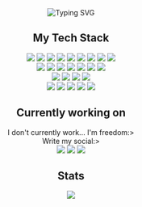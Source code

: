 <div align="center">
    <img src="https://readme-typing-svg.demolab.com?font=Inconsolata&weight=500&duration=2000&pause=1000&center=true&multiline=true&repeat=false&width=435&lines=Hello%2C+Hello;I'm+Sweetdogs,+a+tech+geek+and+clown)" alt="Typing SVG" />
    <div>
        <h2>My Tech Stack</h2>
        <div>
            <img src="https://img.shields.io/badge/-HTML5-%23E44D27?style=flat-square&logo=html5&logoColor=ffffff">
            <img src="https://img.shields.io/badge/-CSS3-%231572B6?style=flat-square&logo=css3">
            <img src="https://img.shields.io/badge/-JavaScript-%23F7DF1C?style=flat-square&logo=javascript&logoColor=000000&labelColor=%23F7DF1C&color=%23FFCE5A">
            <img src="https://img.shields.io/badge/-TypeScript-007ACC?style=flat-square&logo=typescript&logoColor=white">
            <img src="https://img.shields.io/badge/-Vue.js-%232c3e50?style=flat-square&logo=vuedotjs">
            <img src="https://img.shields.io/badge/-TailwindCSS-%231a202c?style=flat-square&logo=tailwind-css">
            <img src="https://img.shields.io/badge/-Vite-%23646CFF?style=flat-square&logo=vite&logoColor=ffffff">
            <img src="https://img.shields.io/badge/-Vitepress-%23646CFF?style=flat-square&logo=vitepress&logoColor=ffffff">
            <img src="https://img.shields.io/badge/-WindiCSS-%23000000?style=flat-square&logo=tailwind-css&&logoColor=48B0F1">
        </div>
        <div>
            <img src="https://img.shields.io/badge/-Git-%23E44D27?style=flat-square&logo=git&logoColor=ffffff">
            <img src="https://img.shields.io/badge/-nvim-%231572B6?style=flat-square&logo=neovim&logoColor=ffffff">
            <img src="https://img.shields.io/badge/-Netlify-%2300C7B7?style=flat-square&logo=netlify&logoColor=ffffff">
            <img src="https://img.shields.io/badge/-Vercel-%23ffffff?style=flat-square&logo=vercel&logoColor=000000">
            <img src="https://img.shields.io/badge/-Railway-%230B0D0E?style=flat-square&logo=railway">
            <img src="https://img.shields.io/badge/-Render-%2346E3B7?style=flat-square&logo=render&logoColor=ffffff">
            <img src="https://img.shields.io/badge/-GitLab-FCA121?style=flat-square&logo=gitlab">
        </div>
        <div>
            <img src="https://img.shields.io/badge/-Django-%23E44D27?style=flat-square&logo=django&logoColor=ffffff">
            <img src="https://img.shields.io/badge/-FastApi-%231572B6?style=flat-square&logo=fastapi&logoColor=ffffff">
            <img src="https://img.shields.io/badge/-Celery-%23ffffff?style=flat-square&logo=celery&logoColor=000000">
            <img src="https://img.shields.io/badge/-Docker-%230B0D0E?style=flat-square&logo=docker">
        </div>
        <div>
            <img src="https://img.shields.io/badge/-Python-%23E44D27?style=flat-square&logo=python&logoColor=ffffff">
            <img src="https://img.shields.io/badge/-Go-%231572B6?style=flat-square&logo=go&logoColor=ffffff">
            <img src="https://img.shields.io/badge/-Rust-%2300C7B7?style=flat-square&logo=rust&logoColor=ffffff">
            <img src="https://img.shields.io/badge/-PHP-%23ffffff?style=flat-square&logo=php&logoColor=000000">
            <img src="https://img.shields.io/badge/-Kotlin-%23646CFF?style=flat-square&logo=kotlin&logoColor=ffffff">
        </div>
    </div>
    <div>
        <h2>Currently working on</h2>
        <div>
        I don't currently work... I'm freedom:>
        </div>
        <div>Write my social:></div>
        <div>
            <a src="https://t.me/h3try"><img src="https://img.shields.io/badge/TG-5DC8CD"></a>
            <a src="https://vk.com/sweetdogs"><img src="https://img.shields.io/badge/VK-0C5DA5"></a>
            <a src="https://osu.ppy.sh/users/33233712"><img src="https://img.shields.io/badge/Osu!-ff66ab"></a>
        </div> 
    </div>
    <div>
        <h2>Stats</h2>
        <img src="https://github-readme-stats.vercel.app/api?username=pokedim13&show_icons=true&theme=dracula">
    </div>
</div>